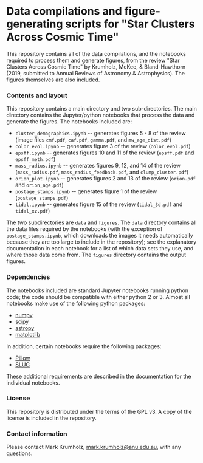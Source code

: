# Data compilations and figure-generating scripts for "Star Clusters Across Cosmic Time" #

This repository contains all of the data compilations, and the notebooks required to process them and generate figures, from the review "Star Clusters Across Cosmic Time" by Krumholz, McKee, & Bland-Hawthorn (2019, submitted to Annual Reviews of Astronomy & Astrophysics). The figures themselves are also included.

### Contents and layout ###

This repository contains a main directory and two sub-directories. The main directory contains the Jupyter/python notebooks that process the data and generate the figures. The notebooks included are:

* ``cluster_demographics.ipynb`` -- generates figures 5 - 8 of the review (image files ``cmf.pdf``, ``caf.pdf``, ``gamma.pdf``, and ``mw_age_dist.pdf``)
* ``color_evol.ipynb`` -- generates figure 3 of the review (``color_evol.pdf``)
* ``epsff.ipynb`` -- generates figures 10 and 11 of the review (``epsff.pdf`` and ``epsff_meth.pdf``)
* ``mass_radius.ipynb`` -- generates figures 9, 12, and 14 of the review (``mass_radius.pdf``, ``mass_radius_feedback.pdf``, and ``clump_cluster.pdf``)
* ``orion_plot.ipynb`` -- generates figures 2 and 13 of the review (``orion.pdf`` and ``orion_age.pdf``)
* ``postage_stamps.ipynb`` -- generates figure 1 of the review (``postage_stamps.pdf``)
* ``tidal.ipynb`` -- generates figure 15 of the review (``tidal_3d.pdf`` and ``tidal_xz.pdf``)

The two subdirectories are ``data`` and ``figures``. The ``data`` directory contains all the data files required by the notebooks (with the exception of ``postage_stamps.ipynb``, which downloads the images it needs automatically because they are too large to include in the repository); see the explanatory documentation in each notebook for a list of which data sets they use, and where those data come from. The ``figures`` directory contains the output figures.

### Dependencies ###

The notebooks included are standard Jupyter notebooks running python code; the code should be compatible with either python 2 or 3. Almost all notebooks make use of the following python packages:

* [numpy](http://www.numpy.org/)
* [scipy](https://www.scipy.org/)
* [astropy](http://www.astropy.org/)
* [matplotlib](https://matplotlib.org/)

In addition, certain notebooks require the following packages:

* [Pillow](https://python-pillow.org/)
* [SLUG](https://bitbucket.org/krumholz/slug2)

These additional requirements are described in the documentation for the individual notebooks.

### License ###

This repository is distributed under the terms of the GPL v3. A copy of the license is included in the repository.

### Contact information ###

Please contact Mark Krumholz, mark.krumholz@anu.edu.au, with any questions.